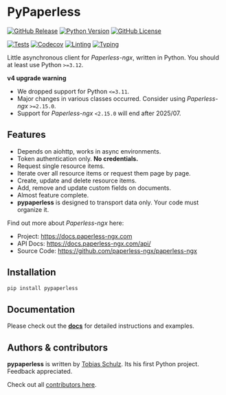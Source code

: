 # PyPaperless

[![GitHub Release][release-badge]][release-url]
[![Python Version][python-badge]][python-url]
[![GitHub License][license-badge]][license-url]

[![Tests][tests-badge]][tests-url]
[![Codecov][codecov-badge]][codecov-url]
[![Linting][linting-badge]][linting-url]
[![Typing][typing-badge]][typing-url]

Little asynchronous client for *Paperless-ngx*, written in Python. You should at least use Python `>=3.12`.

**v4 upgrade warning**

* We dropped support for Python `<=3.11`.
* Major changes in various classes occurred. Consider using *Paperless-ngx* `>=2.15.0`.
* Support for *Paperless-ngx* `<2.15.0` will end after 2025/07.

## Features

- Depends on aiohttp, works in async environments.
- Token authentication only. **No credentials.**
- Request single resource items.
- Iterate over all resource items or request them page by page.
- Create, update and delete resource items.
- Add, remove and update custom fields on documents.
- Almost feature complete.
- **pypaperless** is designed to transport data only. Your code must organize it.

Find out more about *Paperless-ngx* here:

- Project: https://docs.paperless-ngx.com
- API Docs: https://docs.paperless-ngx.com/api/
- Source Code: https://github.com/paperless-ngx/paperless-ngx

## Installation

```bash
pip install pypaperless
```

## Documentation

Please check out the **[docs][docs-url]** for detailed instructions and examples.

## Authors & contributors

**pypaperless** is written by [Tobias Schulz][contributors-tbsch]. Its his first Python project. Feedback appreciated.

Check out all [contributors here][contributors-url].

[codecov-badge]: https://codecov.io/gh/tb1337/paperless-api/graph/badge.svg?token=IMXRBK3HRE
[codecov-url]: https://app.codecov.io/gh/tb1337/paperless-api/tree/main
[contributors-tbsch]: https://tbsch.de
[contributors-url]: https://github.com/tb1337/paperless-api/graphs/contributors
[docs-url]: https://github.com/tb1337/paperless-api/blob/main/docs/
[license-badge]: https://img.shields.io/github/license/tb1337/paperless-api
[license-url]: /LICENSE.md
[python-badge]: https://img.shields.io/pypi/pyversions/pypaperless
[python-url]: https://pypi.org/project/pypaperless/
[tests-badge]: https://github.com/tb1337/paperless-api/actions/workflows/tests.yml/badge.svg
[tests-url]: https://github.com/tb1337/paperless-api/actions
[release-badge]: https://img.shields.io/github/v/release/tb1337/paperless-api
[release-url]: https://github.com/tb1337/paperless-api/releases
[linting-badge]: https://github.com/tb1337/paperless-api/actions/workflows/linting.yml/badge.svg
[linting-url]: https://github.com/tb1337/paperless-api/actions
[typing-badge]: https://github.com/tb1337/paperless-api/actions/workflows/typing.yml/badge.svg
[typing-url]: https://github.com/tb1337/paperless-api/actions
